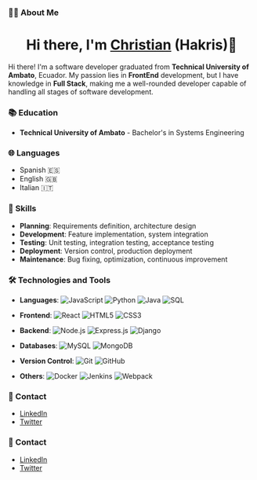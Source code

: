 ### 👨‍💻 About Me
<div align="center">
<h1 align="center">Hi there, I'm <a href="">Christian</a> (Hakris)👋</h1>
</div>

Hi there! I'm a software developer graduated from **Technical University of Ambato**, Ecuador. My passion lies in **FrontEnd** development, but I have knowledge in **Full Stack**, making me a well-rounded developer capable of handling all stages of software development.

### 📚 Education

- **Technical University of Ambato** - Bachelor's in Systems Engineering

### 🌐 Languages

- Spanish 🇪🇸 
- English 🇬🇧
- Italian 🇮🇹

### 💼 Skills

- **Planning**: Requirements definition, architecture design
- **Development**: Feature implementation, system integration
- **Testing**: Unit testing, integration testing, acceptance testing
- **Deployment**: Version control, production deployment
- **Maintenance**: Bug fixing, optimization, continuous improvement

### 🛠️ Technologies and Tools

- **Languages**: 
  ![JavaScript](https://img.shields.io/badge/JavaScript-F7DF1E?style=for-the-badge&logo=javascript&logoColor=black)
  ![Python](https://img.shields.io/badge/Python-3776AB?style=for-the-badge&logo=python&logoColor=white)
  ![Java](https://img.shields.io/badge/Java-007396?style=for-the-badge&logo=java&logoColor=white)
  ![SQL](https://img.shields.io/badge/SQL-4479A1?style=for-the-badge&logo=postgresql&logoColor=white)
  
- **Frontend**: 
  ![React](https://img.shields.io/badge/React-20232A?style=for-the-badge&logo=react&logoColor=61DAFB)
  ![HTML5](https://img.shields.io/badge/HTML5-E34F26?style=for-the-badge&logo=html5&logoColor=white)
  ![CSS3](https://img.shields.io/badge/CSS3-1572B6?style=for-the-badge&logo=css3&logoColor=white)
  
- **Backend**: 
  ![Node.js](https://img.shields.io/badge/Node.js-43853D?style=for-the-badge&logo=node-dot-js&logoColor=white)
  ![Express.js](https://img.shields.io/badge/Express.js-404D59?style=for-the-badge)
  ![Django](https://img.shields.io/badge/Django-092E20?style=for-the-badge&logo=django&logoColor=white)
  
- **Databases**: 
  ![MySQL](https://img.shields.io/badge/MySQL-4479A1?style=for-the-badge&logo=mysql&logoColor=white)
  ![MongoDB](https://img.shields.io/badge/MongoDB-47A248?style=for-the-badge&logo=mongodb&logoColor=white)
  
- **Version Control**: 
  ![Git](https://img.shields.io/badge/Git-F05032?style=for-the-badge&logo=git&logoColor=white)
  ![GitHub](https://img.shields.io/badge/GitHub-181717?style=for-the-badge&logo=github&logoColor=white)
  
- **Others**: 
  ![Docker](https://img.shields.io/badge/Docker-2496ED?style=for-the-badge&logo=docker&logoColor=white)
  ![Jenkins](https://img.shields.io/badge/Jenkins-D24939?style=for-the-badge&logo=jenkins&logoColor=white)
  ![Webpack](https://img.shields.io/badge/Webpack-8DD6F9?style=for-the-badge&logo=webpack&logoColor=black)

### 🌟 Contact

- [LinkedIn](https://www.linkedin.com/in/your-profile/)
- [Twitter](https://twitter.com/your-profile/)

### 🌟 Contact

- [LinkedIn](https://www.linkedin.com/in/your-profile/)
- [Twitter](https://twitter.com/your-profile/)
